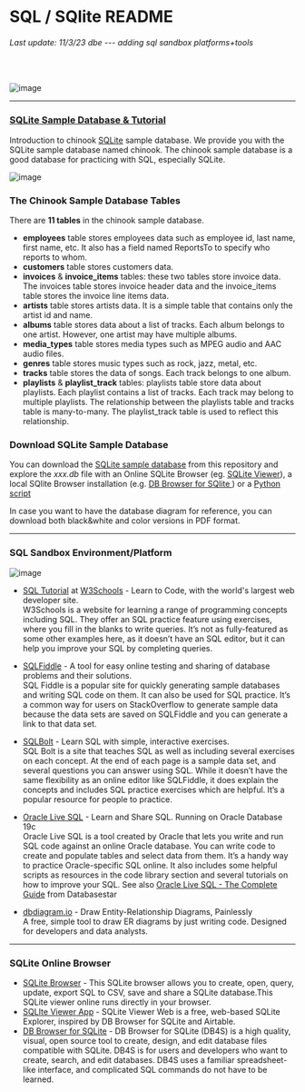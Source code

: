 # SQL / SQlite  README
###### Last update: 11/3/23 dbe --- adding sql sandbox platforms+tools
</br>  

![image](https://user-images.githubusercontent.com/52699611/158074344-d10d01a2-34b8-4dff-a7e3-d26b7bd118b1.png)

--- 
### [SQLite Sample Database & Tutorial](https://www.sqlitetutorial.net/sqlite-sample-database/)

Introduction to chinook [SQLite](https://www.sqlite.org/index.html) sample database. We provide you with the SQLite sample database named chinook. The chinook sample database is a good database for practicing with SQL, especially SQLite.

![image](https://user-images.githubusercontent.com/52699611/158073902-ac142af3-ca85-4fe8-81f5-cef62ca1094a.png)

### The Chinook Sample Database Tables
There are **11 tables** in the chinook sample database.

+ **employees** table stores employees data such as employee id, last name, first name, etc. It also has a field named ReportsTo to specify who reports to whom.  
+ **customers** table stores customers data.  
+ **invoices** & **invoice_items** tables: these two tables store invoice data. The invoices table stores invoice header data and the invoice_items table stores the invoice line items data.  
+ **artists** table stores artists data. It is a simple table that contains only the artist id and name.  
+ **albums** table stores data about a list of tracks. Each album belongs to one artist. However, one artist may have multiple albums.  
+ **media_types** table stores media types such as MPEG audio and AAC audio files.  
+ **genres** table stores music types such as rock, jazz, metal, etc.  
+ **tracks** table stores the data of songs. Each track belongs to one album.  
+ **playlists** & **playlist_track** tables: playlists table store data about playlists. Each playlist contains a list of tracks. Each track may belong to multiple playlists. The relationship between the playlists table and tracks table is many-to-many. The playlist_track table is used to reflect this relationship.  

### Download SQLite Sample Database
You can download the [SQLite sample database](https://github.com/sawubona-gmbh/BINA-FS22-WORK/blob/main/LB03-DataModelingDataStorage/SQL/sqlite-sample-database-chinook.db) from this repository and explore the *xxx.db* file with an Online SQLite Browser (eg. [SQLite Viewer](https://inloop.github.io/sqlite-viewer/)), a local SQlite Browser installation (e.g. [DB Browser for SQlite ](https://sqlitebrowser.org/))  or a [Python script](https://towardsdatascience.com/python-sqlite-tutorial-the-ultimate-guide-fdcb8d7a4f30)

In case you want to have the database diagram for reference, you can download both black&white and color versions in PDF format.

--- 
### SQL Sandbox Environment/Platform    

![image](https://user-images.githubusercontent.com/52699611/224561575-333b4e83-e431-4a61-9485-3ca0b6f49a6d.png)

+ [SQL Tutorial](https://www.w3schools.com/sql/default.asp) at [W3Schools](https://www.w3schools.com/) - Learn to Code, with the world's largest web developer site.  
W3Schools is a website for learning a range of programming concepts including SQL. They offer an SQL practice feature using exercises, where you fill in the blanks to write queries. It’s not as fully-featured as some other examples here, as it doesn’t have an SQL editor, but it can help you improve your SQL by completing queries.  
+ [SQLFiddle](http://sqlfiddle.com/) - A tool for easy online testing and sharing of database problems and their solutions.  
SQL Fiddle is a popular site for quickly generating sample databases and writing SQL code on them. It can also be used for SQL practice. It’s a common way for users on StackOverflow to generate sample data because the data sets are saved on SQLFiddle and you can generate a link to that data set.  
+ [SQLBolt](https://sqlbolt.com/) - Learn SQL with simple, interactive exercises.  
SQL Bolt is a site that teaches SQL as well as including several exercises on each concept. At the end of each page is a sample data set, and several questions you can answer using SQL. While it doesn’t have the same flexibility as an online editor like SQLFiddle, it does explain the concepts and includes SQL practice exercises which are helpful. It’s a popular resource for people to practice.  
+ [Oracle Live SQL](https://livesql.oracle.com) - Learn and Share SQL. Running on Oracle Database 19c  
Oracle Live SQL is a tool created by Oracle that lets you write and run SQL code against an online Oracle database. You can write code to create and populate tables and select data from them. It’s a handy way to practice Oracle-specific SQL online. It also includes some helpful scripts as resources in the code library section and several tutorials on how to improve your SQL. See also [Oracle Live SQL - The Complete Guide](https://www.databasestar.com/oracle-live-sql/) from Databasestar  

+ [dbdiagram.io](https://dbdiagram.io/home?utm_source=dbdiagram) - Draw Entity-Relationship Diagrams, Painlessly  
A free, simple tool to draw ER diagrams by just writing code. Designed for developers and data analysts.  

---  
### SQLite Online Browser


+ [SQLite Browser](https://extendsclass.com/sqlite-browser.html) -  This SQLite browser allows you to create, open, query, update, export SQL to CSV, save and share a SQLite database.This SQLite viewer online runs directly in your browser.  
+ [SQLIte Viewer App](https://sqliteviewer.app/#/) - SQLite Viewer Web is a free, web-based SQLite Explorer, inspired by DB Browser for SQLite and Airtable.  
+ [DB Browser for SQLite](https://sqlitebrowser.org/) - DB Browser for SQLite (DB4S) is a high quality, visual, open source tool to create, design, and edit database files compatible with SQLite. DB4S is for users and developers who want to create, search, and edit databases. DB4S uses a familiar spreadsheet-like interface, and complicated SQL commands do not have to be learned. 
